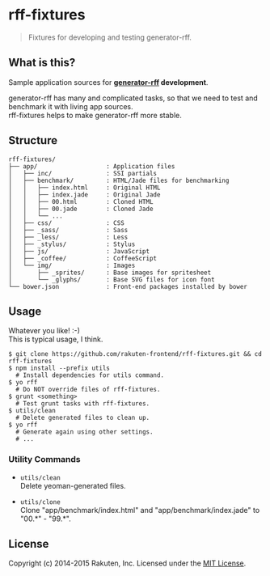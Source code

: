 # rff-fixtures

> Fixtures for developing and testing generator-rff.

## What is this?
Sample application sources for **[generator-rff](https://github.com/rakuten-frontend/generator-rff) development**.

generator-rff has many and complicated tasks, so that we need to test and benchmark it with living app sources.  
rff-fixtures helps to make generator-rff more stable.

## Structure
```
rff-fixtures/
├── app/                   : Application files
│   ├── inc/               : SSI partials
│   ├── benchmark/         : HTML/Jade files for benchmarking
│   │   ├── index.html     : Original HTML
│   │   ├── index.jade     : Original Jade
│   │   ├── 00.html        : Cloned HTML
│   │   ├── 00.jade        : Cloned Jade
│   │   └── ...
│   ├── css/               : CSS
│   ├── _sass/             : Sass
│   ├── _less/             : Less
│   ├── _stylus/           : Stylus
│   ├── js/                : JavaScript
│   ├── _coffee/           : CoffeeScript
│   └── img/               : Images
│       ├── _sprites/      : Base images for spritesheet
│       └── _glyphs/       : Base SVG files for icon font
└── bower.json             : Front-end packages installed by bower
```

## Usage
Whatever you like! :-)  
This is typical usage, I think.

```shell
$ git clone https://github.com/rakuten-frontend/rff-fixtures.git && cd rff-fixtures
$ npm install --prefix utils
  # Install dependencies for utils command.
$ yo rff
  # Do NOT override files of rff-fixtures.
$ grunt <something>
  # Test grunt tasks with rff-fixtures.
$ utils/clean
  # Delete generated files to clean up.
$ yo rff
  # Generate again using other settings.
  # ...
```

### Utility Commands
* `utils/clean`  
  Delete yeoman-generated files.

* `utils/clone`  
  Clone "app/benchmark/index.html" and "app/benchmark/index.jade" to "00.\*" - "99.\*".

## License
Copyright (c) 2014-2015 Rakuten, Inc. Licensed under the [MIT License](LICENSE).

